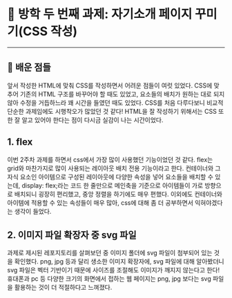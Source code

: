 # 👋 방학 두 번째 과제: 자기소개 페이지 꾸미기(CSS 작성)

---

## 🔎 배운 점들

앞서 작성한 HTML에 맞춰 CSS를 작성하면서 어려운 점들이 여럿 있었다. CSS에 맞추어 기존의 HTML 구조를 바꾸어야 할 때도 있었고, 요소들의 배치가 원하는 대로 되지 않아 수정을 거듭하느라 꽤 시간을 들였던 때도 있었다. CSS를 처음 다루다보니 비교적 단순한 과제임에도 시행착오가 많았던 것 같다! HTML을 잘 작성하기 위해서는 CSS 또한 잘 알고 있어야 한다는 점이 다시금 실감이 나는 시간이었다.

## 1. flex
이번 2주차 과제를 하면서 css에서 가장 많이 사용했던 기능이었던 것 같다. flex는 grid와 마찬가지로 많이 사용되는 레이아웃 배치 전용 기능이라고 한다. 컨테이너와 그 자식 요소인 아이템으로 구성된 레이아웃에 다양한 속성을 넣어 요소들을 배치할 수 있는데, display: flex;라는 코드 한 줄만으로 메인축을 기준으로 아이템들이 가로 방향으로 배치되니 굉장히 편리했고, 중앙 정렬을 하기에도 매우 편했다. 이외에도 컨테이너와 아이템에 적용할 수 있는 속성들이 매우 많아, css에 대해 좀 더 공부하면서 익혀야겠다는 생각이 들었다.

## 2. 이미지 파일 확장자 중 svg 파일
과제로 제시된 레포지토리를 살펴보던 중 이미지 폴더에 svg 파일이 첨부되어 있는 것을 확인했다. png, jpg 등과 달리 생소한 이미지 확장자에, svg 파일에 대해 알아봤더니 svg 파일은 벡터 기반이기 때문에 사이즈를 조절해도 이미지가 깨지지 않는다고 한다! 휴대폰과 pc 등 다양한 크기의 화면에서 접하는 웹 페이지는 png, jpg 보다는 svg 파일을 활용하는 것이 더 적절하다고 느껴졌다.


